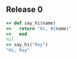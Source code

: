 ## Release 0
```ruby
>> def say_hi(name)
>>   return "Hi, #{name}"
>>   end
nil
>> say_hi("Roy")
"Hi, Roy"
```
